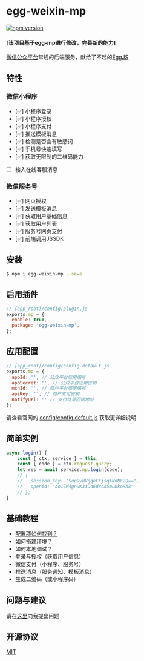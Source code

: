 # egg-weixin-mp

[![npm version](https://badge.fury.io/js/egg-weixin-mp.svg)](https://badge.fury.io/js/egg-weixin-mp)

#### [该项目基于egg-mp进行修改，完善新的能力]

[微信公众平台](https://mp.weixin.qq.com/)常规的后端服务，献给了不起的[EggJS](https://eggjs.org/zh-cn/)

## 特性
### 微信小程序
- [✅] 小程序登录
- [✅] 小程序授权
- [✅] 小程序支付
- [✅] 推送模板消息
- [✅] 检测是否含有敏感词
- [✅] 手机号快速填写
- [✅] 获取无限制的二维码能力
- [ ] 接入在线客服消息

### 微信服务号
- [✅] 网页授权
- [✅] 发送模板消息
- [✅] 获取用户基础信息
- [✅] 获取用户列表
- [✅] 服务号网页支付
- [✅] 前端调用JSSDK

## 安装

```bash
$ npm i egg-weixin-mp --save
```

## 启用插件

```js
// {app_root}/config/plugin.js
exports.mp = {
  enable: true,
  package: 'egg-weixin-mp',
};
```

## 应用配置

```js
// {app_root}/config/config.default.js
exports.mp = {
  appId: '', // 公众平台应用编号
  appSecret: '', // 公众平台应用密钥
  mchId: '', // 商户平台商家编号
  apiKey: '', // 商户支付密钥
  notifyUrl: '' // 支付结果回调地址
};
```

请查看官网的 [config/config.default.js](config/config.default.js) 获取更详细说明.

## 简单实例

```javascript
async login() {
    const { ctx, service } = this;
    const { code } = ctx.request.query;
    let res = await service.mp.login(code);
    // {
    //   session_key: "Sop9yRVgqnCFjsqANnNE2Q==",
    //   openid: "oo17M4gnwK3iQd6dxcA5mLDkoHA8"
    // };
}
```

## 基础教程
- [配置项如何找到？](doc/CONFIG.md)
- 如何搭建环境？
- 如何本地调试？
- 登录与授权（获取用户信息）
- 微信支付（小程序、服务号）
- 推送消息（服务通知、模板消息）
- 生成二维码（或小程序码）

## 问题与建议

请在[这里](https://github.com/unclexiao/egg-mp/issues)向我提出问题

## 开源协议

[MIT](LICENSE)
